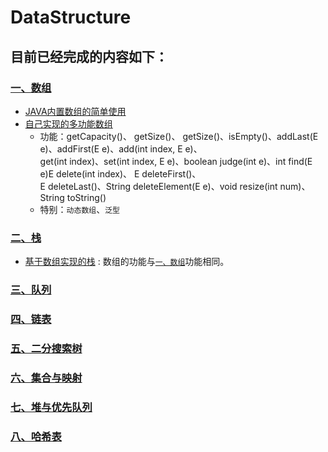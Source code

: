 # DataStructure<br>
## 目前已经完成的内容如下：<br>
### [一、数组](https://github.com/IMUHERO/DataStructure/tree/master/1-Array)
* [JAVA内置数组的简单使用](https://github.com/IMUHERO/DataStructure/blob/master/1-Array/1-ArrayBasic/Main.java)
* [自己实现的多功能数组](https://github.com/IMUHERO/DataStructure/blob/master/1-Array/2-Function-Of-Array/Array.java)
  * 功能：getCapacity()、 getSize()、 getSize()、isEmpty()、addLast(E e)、addFirst(E e)、add(int index, E e)、<br>get(int index)、set(int index, E e)、boolean judge(int e)、int find(E e)E delete(int index)、 E deleteFirst()、<br>E deleteLast()、String deleteElement(E e)、void resize(int num)、String toString()
  * 特别：`动态数组`、`泛型`
### [二、栈](https://github.com/IMUHERO/DataStructure/tree/master/2-Stacks)<br>
* [基于数组实现的栈](https://github.com/IMUHERO/DataStructure/blob/master/2-Stacks/ArrayStack.java) : 数组的功能与[`一、数组`](https://github.com/IMUHERO/DataStructure/blob/master/2-Stacks/Array.java)功能相同。



### [三、队列](https://github.com/IMUHERO/DataStructure/tree/master/3-Queue)


### [四、链表](https://github.com/IMUHERO/DataStructure/tree/master/4-Linked-List)


### [五、二分搜索树](https://github.com/IMUHERO/DataStructure/tree/master/5-Binary-Search-Tree)


### [六、集合与映射](https://github.com/IMUHERO/DataStructure/tree/master/6-Set-and-Map)


### [七、堆与优先队列](https://github.com/IMUHERO/DataStructure/tree/master/7-Heap-and-Priority-Queue)


### [八、哈希表](https://github.com/IMUHERO/DataStructure/tree/master/8-Hash-Table)

